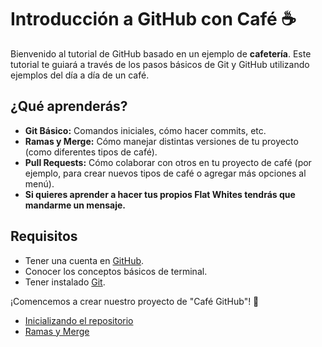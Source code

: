 # Introducción a GitHub con Café ☕️

Bienvenido al tutorial de GitHub basado en un ejemplo de **cafetería**. Este tutorial te guiará a través de los pasos básicos de Git y GitHub utilizando ejemplos del día a día de un café.

## ¿Qué aprenderás?

- **Git Básico:** Comandos iniciales, cómo hacer commits, etc.
- **Ramas y Merge:** Cómo manejar distintas versiones de tu proyecto (como diferentes tipos de café).
- **Pull Requests:** Cómo colaborar con otros en tu proyecto de café (por ejemplo, para crear nuevos tipos de café o agregar más opciones al menú).
- **Si quieres aprender a hacer tus propios Flat Whites tendrás que mandarme un mensaje.**

## Requisitos

- Tener una cuenta en [GitHub](https://github.com).
- Conocer los conceptos básicos de terminal.
- Tener instalado [Git](https://git-scm.com).

¡Comencemos a crear nuestro proyecto de "Café GitHub"! 🍵

- [Inicializando el repositorio](Git-basics/01%20-%20Inicializando%20el%20repositorio.md)
- [Ramas y Merge](Git-basics/02-ramas-y-merge.md)
